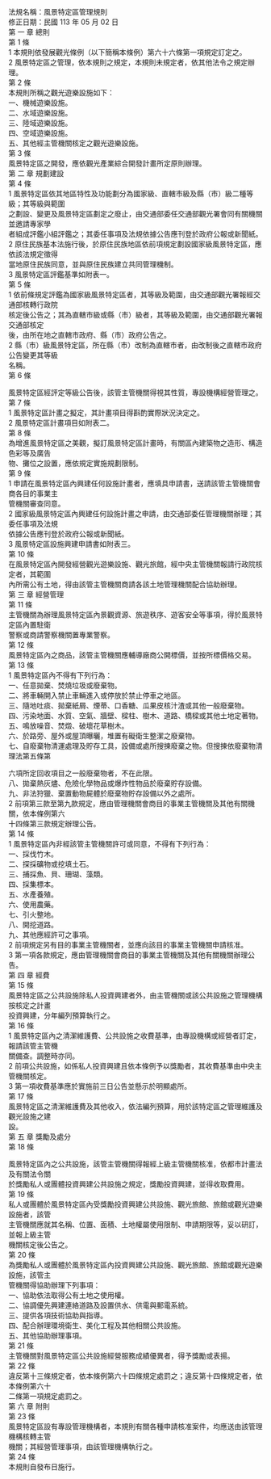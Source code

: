 法規名稱：風景特定區管理規則  
修正日期：民國 113 年 05 月 02 日  
第 一 章 總則  
第 1 條  
1 本規則依發展觀光條例（以下簡稱本條例）第六十六條第一項規定訂定之。  
2 風景特定區之管理，依本規則之規定，本規則未規定者，依其他法令之規定辦理。  
第 2 條  
本規則所稱之觀光遊樂設施如下：  
一、機械遊樂設施。  
二、水域遊樂設施。  
三、陸域遊樂設施。  
四、空域遊樂設施。  
五、其他經主管機關核定之觀光遊樂設施。  
第 3 條  
風景特定區之開發，應依觀光產業綜合開發計畫所定原則辦理。  
第 二 章 規劃建設  
第 4 條  
1 風景特定區依其地區特性及功能劃分為國家級、直轄市級及縣（市）級二種等級；其等級與範圍  
之劃設、變更及風景特定區劃定之廢止，由交通部委任交通部觀光署會同有關機關並邀請專家學  
者組成評鑑小組評鑑之；其委任事項及法規依據公告應刊登於政府公報或新聞紙。  
2 原住民族基本法施行後，於原住民族地區依前項規定劃設國家級風景特定區，應依該法規定徵得  
當地原住民族同意，並與原住民族建立共同管理機制。  
3 風景特定區評鑑基準如附表一。  
第 5 條  
1 依前條規定評鑑為國家級風景特定區者，其等級及範圍，由交通部觀光署報經交通部核轉行政院  
核定後公告之；其為直轄市級或縣（市）級者，其等級及範圍，由交通部觀光署報交通部核定  
後，由所在地之直轄市政府、縣（市）政府公告之。  
2 縣（市）級風景特定區，所在縣（市）改制為直轄市者，由改制後之直轄市政府公告變更其等級  
名稱。  
第 6 條  


風景特定區經評定等級公告後，該管主管機關得視其性質，專設機構經營管理之。  
第 7 條  
1 風景特定區計畫之擬定，其計畫項目得斟酌實際狀況決定之。  
2 風景特定區計畫項目如附表二。  
第 8 條  
為增進風景特定區之美觀，擬訂風景特定區計畫時，有關區內建築物之造形、構造色彩等及廣告  
物、攤位之設置，應依規定實施規劃限制。  
第 9 條  
1 申請在風景特定區內興建任何設施計畫者，應填具申請書，送請該管主管機關會商各目的事業主  
管機關審查同意。  
2 國家級風景特定區內興建任何設施計畫之申請，由交通部委任管理機關辦理；其委任事項及法規  
依據公告應刊登於政府公報或新聞紙。  
3 風景特定區設施興建申請書如附表三。  
第 10 條  
在風景特定區內開發經營觀光遊樂設施、觀光旅館，經中央主管機關報請行政院核定者，其範圍  
內所需公有土地，得由該管主管機關商請各該土地管理機關配合協助辦理。  
第 三 章 經營管理  
第 11 條  
主管機關為辦理風景特定區內景觀資源、旅遊秩序、遊客安全等事項，得於風景特定區內置駐衛  
警察或商請警察機關置專業警察。  
第 12 條  
風景特定區內之商品，該管主管機關應輔導廠商公開標價，並按所標價格交易。  
第 13 條  
1 風景特定區內不得有下列行為：  
一、任意拋棄、焚燒垃圾或廢棄物。  
二、將車輛開入禁止車輛進入或停放於禁止停車之地區。  
三、隨地吐痰、拋棄紙屑、煙蒂、口香糖、瓜果皮核汁渣或其他一般廢棄物。  
四、污染地面、水質、空氣、牆壁、樑柱、樹木、道路、橋樑或其他土地定著物。  
五、鳴放噪音、焚燬、破壞花草樹木。  
六、於路旁、屋外或屋頂曝曬，堆置有礙衛生整潔之廢棄物。  
七、自廢棄物清運處理及貯存工具，設備或處所搜揀廢棄之物。但搜揀依廢棄物清理法第五條第  


六項所定回收項目之一般廢棄物者，不在此限。  
八、拋棄熱灰燼、危險化學物品或爆炸性物品於廢棄貯存設備。  
九、非法狩獵、棄置動物屍體於廢棄物貯存設備以外之處所。  
2 前項第三款至第九款規定，應由管理機關會商目的事業主管機關及其他有關機關，依本條例第六  
十四條第三款規定辦理公告。  
第 14 條  
1 風景特定區內非經該管主管機關許可或同意，不得有下列行為：  
一、採伐竹木。  
二、探採礦物或挖填土石。  
三、捕採魚、貝、珊瑚、藻類。  
四、採集標本。  
五、水產養殖。  
六、使用農藥。  
七、引火整地。  
八、開挖道路。  
九、其他應經許可之事項。  
2 前項規定另有目的事業主管機關者，並應向該目的事業主管機關申請核准。  
3 第一項各款規定，應由管理機關會商目的事業主管機關及其他有關機關辦理公告。  
第 四 章 經費  
第 15 條  
風景特定區之公共設施除私人投資興建者外，由主管機關或該公共設施之管理機構按核定之計畫  
投資興建，分年編列預算執行之。  
第 16 條  
1 風景特定區內之清潔維護費、公共設施之收費基準，由專設機構或經營者訂定，報請該管主管機  
關備查。調整時亦同。  
2 前項公共設施，如係私人投資興建且依本條例予以獎勵者，其收費基準由中央主管機關核定。  
3 第一項收費基準應於實施前三日公告並懸示於明顯處所。  
第 17 條  
風景特定區之清潔維護費及其他收入，依法編列預算，用於該特定區之管理維護及觀光設施之建  
設。  
第 五 章 獎勵及處分  
第 18 條  


風景特定區內之公共設施，該管主管機關得報經上級主管機關核准，依都市計畫法及有關法令關  
於獎勵私人或團體投資興建公共設施之規定，獎勵投資興建，並得收取費用。  
第 19 條  
私人或團體於風景特定區內受獎勵投資興建公共設施、觀光旅館、旅館或觀光遊樂設施者，該管  
主管機關應就其名稱、位置、面積、土地權屬使用限制、申請期限等，妥以研訂，並報上級主管  
機關核定後公告之。  
第 20 條  
為獎勵私人或團體於風景特定區內投資興建公共設施、觀光旅館、旅館或觀光遊樂設施，該管主  
管機關得協助辦理下列事項：  
一、協助依法取得公有土地之使用權。  
二、協調優先興建連絡道路及設置供水、供電與郵電系統。  
三、提供各項技術協助與指導。  
四、配合辦理環境衛生、美化工程及其他相關公共設施。  
五、其他協助辦理事項。  
第 21 條  
主管機關對風景特定區公共設施經營服務成績優異者，得予獎勵或表揚。  
第 22 條  
違反第十三條規定者，依本條例第六十四條規定處罰之；違反第十四條規定者，依本條例第六十  
二條第一項規定處罰之。  
第 六 章 附則  
第 23 條  
風景特定區設有專設管理機構者，本規則有關各種申請核准案件，均應送由該管理機構核轉主管  
機關；其經營管理事項，由該管理機構執行之。  
第 24 條  
本規則自發布日施行。  


